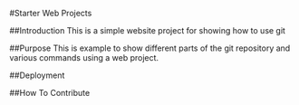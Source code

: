 #Starter Web Projects

##Introduction
This is a simple website project for showing how to use git

##Purpose
This is example to show different parts of the git repository and various commands using a web project.

##Deployment

##How To Contribute